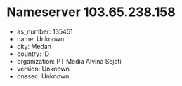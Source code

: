 # Nameserver 103.65.238.158

* as_number: 135451
* name: Unknown
* city: Medan
* country: ID
* organization: PT Media Alvina Sejati
* version: Unknown
* dnssec: Unknown
